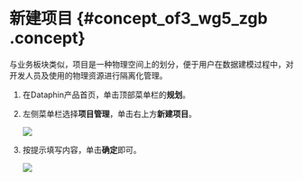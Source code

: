 # 新建项目 {#concept_of3_wg5_zgb .concept}

与业务板块类似，项目是一种物理空间上的划分，便于用户在数据建模过程中，对开发人员及使用的物理资源进行隔离化管理。

1.  在Dataphin产品首页，单击顶部菜单栏的**规划**。
2.  左侧菜单栏选择**项目管理**，单击右上方**新建项目**。

    ![](http://static-aliyun-doc.oss-cn-hangzhou.aliyuncs.com/assets/img/135656/156134522741363_zh-CN.png)

3.  按提示填写内容，单击**确定**即可。

    ![](http://static-aliyun-doc.oss-cn-hangzhou.aliyuncs.com/assets/img/135656/156134522741365_zh-CN.png)


